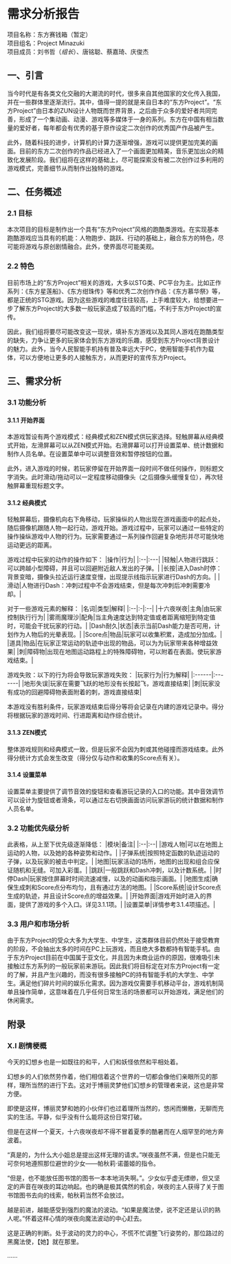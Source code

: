 # 需求分析报告  

项目名称：东方赛钱箱（暂定）  
项目组名：Project Minazuki  
项目成员：刘书哲（*组长*）、唐铭聪、蔡嘉琦、庆俊杰  

## 一、引言  
当今时代是有各类文化交融的大潮流的时代，很多来自其他国家的文化传入我国，并在一些群体里逐渐流行。其中，值得一提的就是来自日本的“东方Project”。“东方Project”由日本的ZUN设计人物既而世界背景，之后由于众多的爱好者共同完善，形成了一个集动画、动漫、游戏等多媒体于一身的系列。东方在中国有相当数量的爱好者，每年都会有优秀的基于原作设定二次创作的优秀国产作品被产生。

此外，随着科技的进步，计算机的计算力逐渐增强，游戏可以提供更加完美的画面。目前的东方二次创作的作品已经进入了一个画面更加精美，音乐更加出众的精致化发展阶段。我们组将在这样的基础上，尽可能探索没有被二次创作过多利用的游戏模式，完善细节从而制作出独特的游戏。

## 二、任务概述  

### 2.1 目标  
本次项目的目标是制作出一个具有“东方Project”风格的跑酷类游戏。在实现基本跑酷游戏应当具有的机能：人物跑步、跳跃、行动的基础上，融合东方的特色，尽可能将游戏与原创剧情融合。此外，使界面尽可能美观。

### 2.2 特色  
目前市场上的“东方Project”相关的游戏，大多以STG类、PC平台为主。比如正作系列：《东方星莲船》、《东方绀珠传》等和优秀二次创作作品：《东方慕华祭》等，都是正统的STG游戏。因为这些游戏的难度往往较高，上手难度较大，给想要进一步了解东方Project的大多数一般玩家造成了较高的门槛，不利于东方Project的宣传。

因此，我们组将要尽可能改变这一现状，填补东方游戏以及其同人游戏在跑酷类型的缺失，力争让更多的玩家体会到东方游戏的乐趣，感受到东方Project背景设计的魅力。此外，当今人民智能手机持有普及率远大于PC，使用智能手机作为载体，可以方便地让更多的人接触东方，从而更好的宣传东方Project。

## 三、需求分析

### 3.1 功能分析  

#### 3.1.1 开始界面  
本游戏暂设有两个游戏模式：经典模式和ZEN模式供玩家选择。轻触屏幕从经典模式开始，左滑屏幕可以从ZEN模式开始。右滑屏幕可以打开设置菜单、统计数据和制作人员名单。在设置菜单中可以调整音效和暂停按钮的位置。

此外，进入游戏的时候，若玩家停留在开始界面一段时间不做任何操作，则标题文字消失。此时滑动/拖动可以一定程度移动摄像头（之后摄像头缓慢复位），再次轻触屏幕重现标题文字。

#### 3.1.2 经典模式  
轻触屏幕后，摄像机向右下角移动，玩家操纵的人物出现在游戏画面中的起点处，随后摄像机跟随人物一起行动，游戏开始。游戏过程中，玩家可以通过一些特定的操作操纵游戏中人物的行为。玩家需要通过一系列操作回避复杂地形并尽可能快地运动更远的距离。

游戏过程中玩家的动作的操作如下：
|操作|行为|
|:--|:---|
|轻触|人物进行跳跃：可以跨越小型障碍，并且可以回避附近敌人发出的子弹。|
|长按|进入Dash时停：背景变暗，摄像头拉近运行速度变慢，出现提示线指示玩家进行Dash的方向。|
|滑动|人物进行Dash：冲刺过程中不会游戏结束，但是每次冲刺后冲刺需要冷却。|

对于一些游戏元素的解释：
|名词|类型|解释|
|:--|:-|:--|
|十六夜咲夜|主角|由玩家控制执行行为|
|雾雨魔理沙|配角|当主角速度达到特定值或者距离缩短到特定值时，可能会干扰玩家的行动。|
|Dash耐久|状态|表示当前Dash能力是否可用，计划作为人物后的光晕表现。|
|Score点|物品|玩家可以收集积累，造成加分加成。|
|道具|物品|在玩家正常运动的轨迹中出现的物品，可以为为玩家带来各种增益效果|
|刺|障碍物|出现在地图运动路程上的特殊障碍物，可以附着在表面。使玩家游戏结束。|

游戏失败：以下的行为将会导致玩家游戏失败：
|玩家行为|行为解释|
|:------|:-------|
|地形失误|玩家在需要飞跃的地形没有长按起飞，游戏直接结束|
|刺|玩家没有成功的回避障碍物表面附着的刺，游戏直接结束|

本游戏没有胜利条件，玩家游戏结束后得分等将会记录在内建的游戏记录中。得分将根据玩家的游戏时间、行进距离和动作综合统计。

#### 3.1.3 ZEN模式  
整体游戏规则和经典模式一致，但是玩家不会因为刺或其他碰撞而游戏结束。此外得分统计方式会发生改变（得分仅与动作和收集的Score点有关）。

#### 3.1.4 设置菜单  
设置菜单主要提供了调节音效的旋钮和查看游玩记录的入口的功能。其中音效调节可以设计为旋钮或者滑条，可以通过左右切换画面访问玩家游玩的统计数据和制作人员名单。

### 3.2 功能优先级分析  
此表格，从上至下优先级逐渐降低：
|模块|备注|
|:--|:--|
|游戏人物|可以在地图上运动的人物，以及她的各种姿势和动作。|
|子弹系统|按照特定函数的轨迹运动的子弹，以及玩家的被击中判定。|
|地图|玩家活动的场所，地图的出现和组合应保证随机和无缝。可加入彩蛋。|
|跳跃|一般跳跃和Dash冲刺，以及计数系统。|
|时停Dash|玩家按住屏幕时时间流速减慢，以及的动画和指示画面。|
|地图生成|确保生成刺和Score点分布均匀，且有通过方法的地图。|
|Score系统|设计Score点生成的轨迹，并且设计Score点的增益效果。|
|开始界面|游戏开始时进入的界面，提供了游戏的多个入口。详见3.1.1项。|
|设置菜单|详情参考3.1.4项描述。|

### 3.3 用户和市场分析  
由于东方Project的受众大多为大学生、中学生，这类群体目前仍然处于接受教育的阶段，不会抽出太多的时间在PC上玩游戏，而且绝大多数都持有智能手机。由于东方Project目前在中国属于亚文化，并且因为未商业运作的原因，很难吸引未接触过东方系列的一般玩家前来游玩。因此我们将目标定在对东方Project有一定的了解，并且产生兴趣的，而没有很多接触PC的持有智能手机的大学生、中学生。满足他们碎片时间的娱乐化需求。因为游戏仅需要手机移动平台，游戏机制简单且操作简单，这意味着在几乎任何日常生活的场景都可以开始游戏，满足他们的休闲需求。

## 附录  
### X.I 剧情梗概  
今天的幻想乡也是一如既往的和平，人们和妖怪依然和平相处着。

幻想乡的人们依然劳作着，他们相信着这个世界的一切都会像他们亲眼所见的那样，理所当然的进行下去。这对于博丽灵梦他们幻想乡的管理者来说，这也是非常方便。

即使是这样，博丽灵梦和她的小伙伴们也过着理所当然的，悠闲而懒散，无聊而充实的生活。平静，似乎没有什么能将这份日常打破。

但是在这样一个夏天，十六夜咲夜却不得不冒着夏季的酷暑而在人烟罕至的地方奔波着。

“真是的，为什么大小姐总是提出这样无理的请求。”咲夜虽然不满，但是也只能无可奈何地遵照那位避世的少女——帕秋莉·诺蕾姬的指令。

“但是，也不能放任图书馆的图书一本本地消失啊。”。少女似乎虚无缥缈，但又坚定的声音在咲夜的耳边响起。也的确是极其偶然的机会，咲夜的主人获得了关于图书馆图书去向的线索，帕秋莉当然不会放过。

越是前进，越能感受到强烈的魔法的波动。“如果是魔法使，说不定还是认识的熟人呢。”怀着这样心情的咲夜向魔法波动的中心赶去。

这是正确的判断。处于波动的灵力的中心，不慌不忙调整飞行姿势的，那位路过的黑魔法使，【她】就在那里。

……
